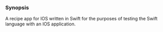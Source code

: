 ### Synopsis
A recipe app for IOS written in Swift for the purposes of testing the Swift
language with an IOS application.

